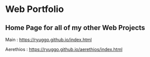 # Web Portfolio
## Home Page for all of my other Web Projects

Main : https://ryuggo.github.io/index.html

Aerethios : https://ryuggo.github.io/aerethios/index.html
